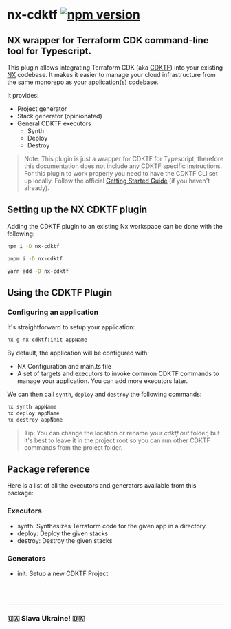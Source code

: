 # nx-cdktf [![npm version](https://badge.fury.io/js/nx-cdktf.svg)](https://badge.fury.io/js/nx-cdktf)

## NX wrapper for Terraform CDK command-line tool for Typescript.

This plugin allows integrating Terraform CDK (aka [CDKTF](https://github.com/hashicorp/terraform-cdk)) into your existing [NX](https://nx.dev/) codebase. It makes it easier to manage your cloud infrastructure from the same monorepo as your application(s) codebase.

It provides:

- Project generator
- Stack generator (opinionated)
- General CDKTF executors
  - Synth
  - Deploy
  - Destroy

> Note: This plugin is just a wrapper for CDKTF for Typescript, therefore this documentation does not include any CDKTF specific instructions. <br/>
> For this plugin to work properly you need to have the CDKTF CLI set up locally. Follow the official [Getting Started Guide](https://developer.hashicorp.com/terraform/tutorials/cdktf/cdktf-install#prerequisites) (if you haven't already).

## Setting up the NX CDKTF plugin

Adding the CDKTF plugin to an existing Nx workspace can be done with the following:

```sh
npm i -D nx-cdktf
```

```sh
pnpm i -D nx-cdktf
```

```sh
yarn add -D nx-cdktf
```

## Using the CDKTF Plugin

### Configuring an application

It's straightforward to setup your application:

```bash
nx g nx-cdktf:init appName
```

By default, the application will be configured with:

- NX Configuration and main.ts file
- A set of targets and executors to invoke common CDKTF commands to manage your application. You can add more executors later.

We can then call `synth`, `deploy` and `destroy` the following commands:

```bash
nx synth appName
nx deploy appName
nx destroy appName
```

> Tip: You can change the location or rename your _cdktf.out_ folder, but it's best to leave it in the project root so you can run other CDKTF commands from the project folder.

## Package reference

Here is a list of all the executors and generators available from this package:

### Executors

- synth: Synthesizes Terraform code for the given app in a directory.
- deploy: Deploy the given stacks
- destroy: Destroy the given stacks

### Generators

- init: Setup a new CDKTF Project

<br/>
<br/>

---

### 🇺🇦 Slava Ukraine! 🇺🇦
